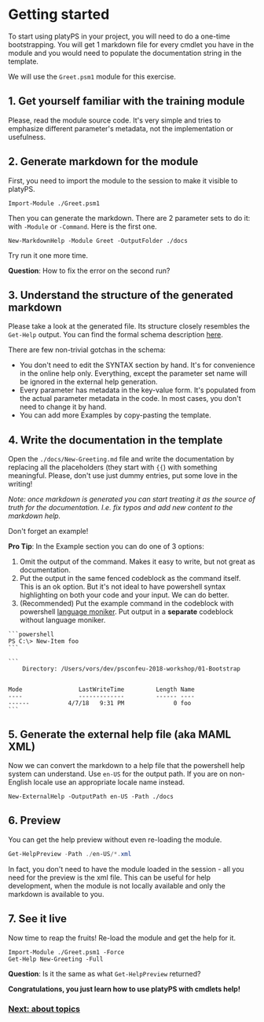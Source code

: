 # Getting started

To start using platyPS in your project, you will need to do a one-time bootstrapping.
You will get 1 markdown file for every cmdlet you have in the module
and you would need to populate the documentation string in the template.

We will use the `Greet.psm1` module for this exercise.

## 1. Get yourself familiar with the training module

Please, read the module source code.
It's very simple and tries to emphasize different parameter's metadata,
not the implementation or usefulness.

## 2. Generate markdown for the module

First, you need to import the module to the session to make it visible to platyPS.

```
Import-Module ./Greet.psm1
```

Then you can generate the markdown.
There are 2 parameter sets to do it: with `-Module` or `-Command`.
Here is the first one.

```
New-MarkdownHelp -Module Greet -OutputFolder ./docs
```

Try run it one more time.

**Question**: How to fix the error on the second run?

## 3. Understand the structure of the generated markdown

Please take a look at the generated file.
Its structure closely resembles the `Get-Help` output.
You can find the formal schema description [here](https://github.com/PowerShell/platyPS/blob/6048cd6db6b2b424863d76bea00462168a494a91/platyPS.schema.md).

There are few non-trivial gotchas in the schema:

- You don't need to edit the SYNTAX section by hand.
  It's for convenience in the online help only.
  Everything, except the parameter set name will be ignored in the external help generation.
- Every parameter has metadata in the key-value form.
  It's populated from the actual parameter metadata in the code.
  In most cases, you don't need to change it by hand.
- You can add more Examples by copy-pasting the template.

## 4. Write the documentation in the template

Open the `./docs/New-Greeting.md` file and write the documentation by replacing all the placeholders (they start with `{{`) with something meaningful.
Please, don't use just dummy entries, put some love in the writing!

*Note: once markdown is generated you can start treating it as the source of truth for the documentation. I.e. fix typos and add new content to the markdown help.*

Don't forget an example!

**Pro Tip**: In the Example section you can do one of 3 options:
1. Omit the output of the command.
   Makes it easy to write, but not great as documentation.
2. Put the output in the same fenced codeblock as the command itself.
   This is an ok option. But it's not ideal to have powershell syntax highlighting
   on both your code and your input.
   We can do better.
3. (Recommended) Put the example command in the codeblock with powershell [language moniker](https://spec.commonmark.org/0.28/#info-string).
   Put output in a **separate** codeblock without language moniker.

~~~
```powershell
PS C:\> New-Item foo
```

```
    Directory: /Users/vors/dev/psconfeu-2018-workshop/01-Bootstrap


Mode                LastWriteTime         Length Name
----                -------------         ------ ----
------           4/7/18   9:31 PM              0 foo
```

~~~

## 5. Generate the external help file (aka MAML XML)

Now we can convert the markdown to a help file that the powershell help system can understand.
Use `en-US` for the output path.
If you are on non-English locale use an appropriate locale name instead.

```
New-ExternalHelp -OutputPath en-US -Path ./docs
```

## 6. Preview

You can get the help preview without even re-loading the module.

```powershell
Get-HelpPreview -Path ./en-US/*.xml
```

In fact, you don't need to have the module loaded in the session - all you need for the preview is the xml file.
This can be useful for help development,
when the module is not locally available and only the markdown is available to you.

## 7. See it live

Now time to reap the fruits!
Re-load the module and get the help for it.

```
Import-Module ./Greet.psm1 -Force
Get-Help New-Greeting -Full
```

**Question**: Is it the same as what `Get-HelpPreview` returned?

**Congratulations, you just learn how to use platyPS with cmdlets help!**

### [Next: about topics](02-AboutTopics.md)
